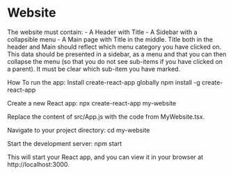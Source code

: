 # Website
The website must contain:  - A Header with Title - A Sidebar with a collapsible menu - A Main page with Title in the middle. Title both in the header and Main should reflect which menu category you have clicked on.
This data should be presented in a sidebar, as a menu and that you can then collapse the menu
(so that you do not see sub-items if you have clicked on a parent). It must be clear which sub-item you have marked.

How To run the app:
Install create-react-app globally 
npm install -g create-react-app

Create a new React app:
npx create-react-app my-website

Replace the content of src/App.js with the code from MyWebsite.tsx.

Navigate to your project directory:
cd my-website

Start the development server:
npm start

This will start your React app, and you can view it in your browser at http://localhost:3000.
